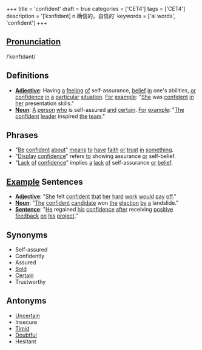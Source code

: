 +++
title = 'confident'
draft = true
categories = ['CET4']
tags = ['CET4']
description = '[ˈkɔnfidənt] n.确信的，自信的'
keywords = ['ai words', 'confident']
+++

## [Pronunciation](/en/post/pronunciation/)
/ˈkɒnfɪdənt/

## Definitions
- **[Adjective](/en/post/adjective/)**: Having [a](/en/post/a/) [feeling](/en/post/feeling/) [of](/en/post/of/) self-assurance, [belief](/en/post/belief/) [in](/en/post/in/) one's abilities, [or](/en/post/or/) [confidence](/en/post/confidence/) [in](/en/post/in/) [a](/en/post/a/) [particular](/en/post/particular/) [situation](/en/post/situation/). [For](/en/post/for/) [example](/en/post/example/): "[She](/en/post/she/) was [confident](/en/post/confident/) [in](/en/post/in/) [her](/en/post/her/) presentation skills."
- **[Noun](/en/post/noun/)**: [A](/en/post/a/) [person](/en/post/person/) [who](/en/post/who/) is self-assured [and](/en/post/and/) [certain](/en/post/certain/). [For](/en/post/for/) [example](/en/post/example/): "[The](/en/post/the/) [confident](/en/post/confident/) [leader](/en/post/leader/) inspired [the](/en/post/the/) [team](/en/post/team/)."

## Phrases
- "[Be](/en/post/be/) [confident](/en/post/confident/) [about](/en/post/about/)" [means](/en/post/means/) [to](/en/post/to/) [have](/en/post/have/) [faith](/en/post/faith/) [or](/en/post/or/) [trust](/en/post/trust/) [in](/en/post/in/) [something](/en/post/something/).
- "[Display](/en/post/display/) [confidence](/en/post/confidence/)" refers [to](/en/post/to/) showing assurance [or](/en/post/or/) self-belief.
- "[Lack](/en/post/lack/) [of](/en/post/of/) [confidence](/en/post/confidence/)" implies [a](/en/post/a/) [lack](/en/post/lack/) [of](/en/post/of/) self-assurance [or](/en/post/or/) [belief](/en/post/belief/).

## [Example](/en/post/example/) Sentences
- **[Adjective](/en/post/adjective/)**: "[She](/en/post/she/) felt [confident](/en/post/confident/) [that](/en/post/that/) [her](/en/post/her/) [hard](/en/post/hard/) [work](/en/post/work/) [would](/en/post/would/) [pay](/en/post/pay/) [off](/en/post/off/)."
- **[Noun](/en/post/noun/)**: "[The](/en/post/the/) [confident](/en/post/confident/) [candidate](/en/post/candidate/) won [the](/en/post/the/) [election](/en/post/election/) [by](/en/post/by/) [a](/en/post/a/) landslide."
- **[Sentence](/en/post/sentence/)**: "[He](/en/post/he/) regained [his](/en/post/his/) [confidence](/en/post/confidence/) [after](/en/post/after/) receiving [positive](/en/post/positive/) [feedback](/en/post/feedback/) [on](/en/post/on/) [his](/en/post/his/) [project](/en/post/project/)."

## Synonyms
- Self-assured
- Confidently
- Assured
- [Bold](/en/post/bold/)
- [Certain](/en/post/certain/)
- Trustworthy

## Antonyms
- [Uncertain](/en/post/uncertain/)
- Insecure
- [Timid](/en/post/timid/)
- [Doubtful](/en/post/doubtful/)
- Hesitant

